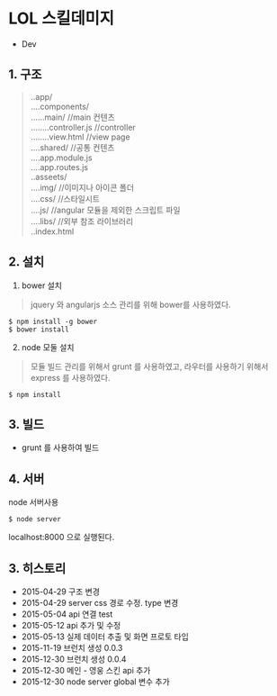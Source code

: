 # LOL 스킬데미지  
- Dev  

## 1. 구조  
> ..app/  
> ....components/  
> ......main/ //main 컨텐츠  
> ........controller.js //controller  
> ........view.html //view page  
> ....shared/ //공통 컨텐츠  
> ....app.module.js  
> ....app.routes.js  
> ..asseets/  
> ....img/ //이미지나 아이콘 폴더  
> ....css/ //스타일시트  
> ....js/ //angular 모듈을 제외한 스크립트 파일  
> ....libs/ //외부 참조 라이브러리  
> ..index.html  

## 2. 설치  
1) bower 설치  
> jquery 와 angularjs 소스 관리를 위해 bower를 사용하였다.  

```  
$ npm install -g bower  
$ bower install  
```  

2) node 모둘 설치  
> 모듈 빌드 관리를 위해서 grunt 를 사용하였고, 라우터를 사용하기 위해서 express 를 사용하였다.  

```  
$ npm install  
```

## 3. 빌드  
  * grunt 를 사용하여 빌드  

## 4. 서버  
node 서버사용  

```  
$ node server
```  

localhost:8000 으로 실행된다.  

## 3. 히스토리  
  * 2015-04-29 구조 변경  
  * 2015-04-29 server css 경로 수정. type 변경  
  * 2015-05-04 api 연결 test  
  * 2015-05-12 api  추가 및 수정
  * 2015-05-13 실제 데이터 추출 및 화면 프로토 타입  
  * 2015-11-19 브런치 생성 0.0.3  
  * 2015-12-30 브런치 생성 0.0.4  
  * 2015-12-30 메인 - 영웅 스킨 api 추가  
  * 2015-12-30 node server global 변수 추가  
